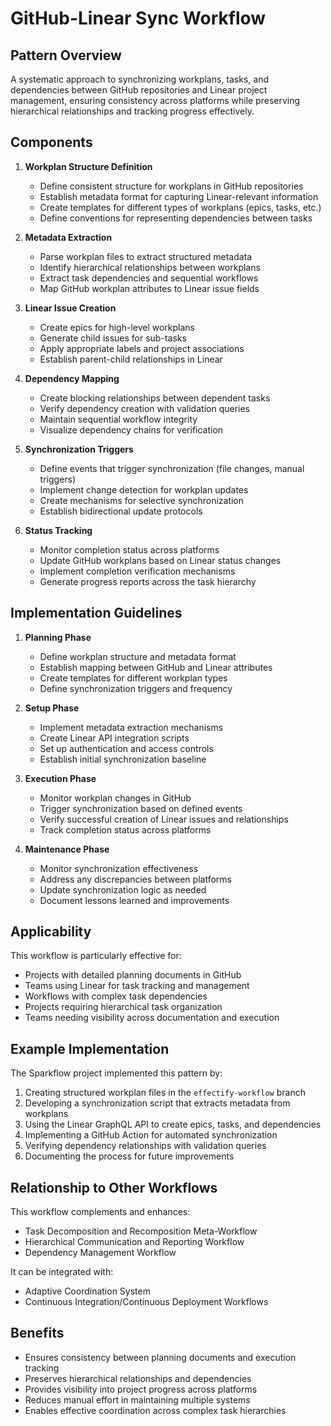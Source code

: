 # GitHub-Linear Sync Workflow

## Pattern Overview
A systematic approach to synchronizing workplans, tasks, and dependencies between GitHub repositories and Linear project management, ensuring consistency across platforms while preserving hierarchical relationships and tracking progress effectively.

## Components

1. **Workplan Structure Definition**
   * Define consistent structure for workplans in GitHub repositories
   * Establish metadata format for capturing Linear-relevant information
   * Create templates for different types of workplans (epics, tasks, etc.)
   * Define conventions for representing dependencies between tasks

2. **Metadata Extraction**
   * Parse workplan files to extract structured metadata
   * Identify hierarchical relationships between workplans
   * Extract task dependencies and sequential workflows
   * Map GitHub workplan attributes to Linear issue fields

3. **Linear Issue Creation**
   * Create epics for high-level workplans
   * Generate child issues for sub-tasks
   * Apply appropriate labels and project associations
   * Establish parent-child relationships in Linear

4. **Dependency Mapping**
   * Create blocking relationships between dependent tasks
   * Verify dependency creation with validation queries
   * Maintain sequential workflow integrity
   * Visualize dependency chains for verification

5. **Synchronization Triggers**
   * Define events that trigger synchronization (file changes, manual triggers)
   * Implement change detection for workplan updates
   * Create mechanisms for selective synchronization
   * Establish bidirectional update protocols

6. **Status Tracking**
   * Monitor completion status across platforms
   * Update GitHub workplans based on Linear status changes
   * Implement completion verification mechanisms
   * Generate progress reports across the task hierarchy

## Implementation Guidelines

1. **Planning Phase**
   * Define workplan structure and metadata format
   * Establish mapping between GitHub and Linear attributes
   * Create templates for different workplan types
   * Define synchronization triggers and frequency

2. **Setup Phase**
   * Implement metadata extraction mechanisms
   * Create Linear API integration scripts
   * Set up authentication and access controls
   * Establish initial synchronization baseline

3. **Execution Phase**
   * Monitor workplan changes in GitHub
   * Trigger synchronization based on defined events
   * Verify successful creation of Linear issues and relationships
   * Track completion status across platforms

4. **Maintenance Phase**
   * Monitor synchronization effectiveness
   * Address any discrepancies between platforms
   * Update synchronization logic as needed
   * Document lessons learned and improvements

## Applicability
This workflow is particularly effective for:
* Projects with detailed planning documents in GitHub
* Teams using Linear for task tracking and management
* Workflows with complex task dependencies
* Projects requiring hierarchical task organization
* Teams needing visibility across documentation and execution

## Example Implementation
The Sparkflow project implemented this pattern by:
1. Creating structured workplan files in the `effectify-workflow` branch
2. Developing a synchronization script that extracts metadata from workplans
3. Using the Linear GraphQL API to create epics, tasks, and dependencies
4. Implementing a GitHub Action for automated synchronization
5. Verifying dependency relationships with validation queries
6. Documenting the process for future improvements

## Relationship to Other Workflows
This workflow complements and enhances:
* Task Decomposition and Recomposition Meta-Workflow
* Hierarchical Communication and Reporting Workflow
* Dependency Management Workflow

It can be integrated with:
* Adaptive Coordination System
* Continuous Integration/Continuous Deployment Workflows

## Benefits
* Ensures consistency between planning documents and execution tracking
* Preserves hierarchical relationships and dependencies
* Provides visibility into project progress across platforms
* Reduces manual effort in maintaining multiple systems
* Enables effective coordination across complex task hierarchies

